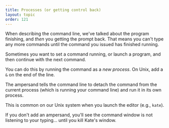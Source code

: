 ```yaml
---
title: Processes (or getting control back)
layout: topic
order: 121
---
```


When describing the command line, we've talked about the program finishing, and
_then_ you getting the prompt back. That means you can't type any more commands
until the command you issued has finished running.

Sometimes you want to set a command running, or launch a program, and then
continue with the next command.

You can do this by running the command as a _new process_. On Unix, add a `&`
on the end of the line.

The ampersand tells the command line to detach the command from the current
process (which is running your command line) and run it in its own process.

This is common on our Unix system when you launch the editor (e.g., `kate`).

If you don't add an ampersand, you'll see the command window is not listening
to your typing... until you kill Kate's window.
